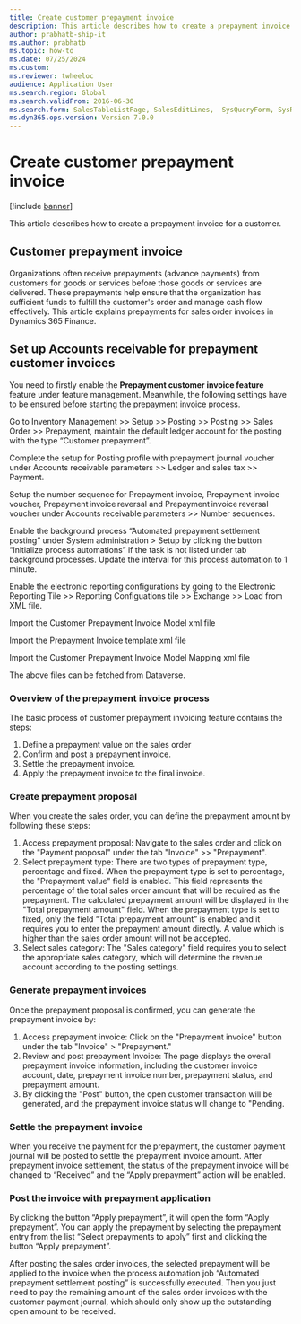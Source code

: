 ```yaml
--- 
title: Create customer prepayment invoice
description: This article describes how to create a prepayment invoice for a customer.
author: prabhatb-ship-it
ms.author: prabhatb
ms.topic: how-to
ms.date: 07/25/2024
ms.custom:
ms.reviewer: twheeloc
audience: Application User
ms.search.region: Global
ms.search.validFrom: 2016-06-30
ms.search.form: SalesTableListPage, SalesEditLines,  SysQueryForm, SysRecurrence
ms.dyn365.ops.version: Version 7.0.0 
---
```


# Create customer prepayment invoice

[!include [banner](../../includes/banner.md)]

This article describes how to create a prepayment invoice for a customer.

## Customer prepayment invoice 

Organizations often receive prepayments (advance payments) from customers for goods or services before those goods or services are delivered. These prepayments help ensure that the organization has sufficient 
funds to fulfill the customer's order and manage cash flow effectively. This article explains prepayments for sales order invoices in Dynamics 365 Finance.  

## Set up Accounts receivable for prepayment customer invoices 

You need to firstly enable the **Prepayment customer invoice feature** feature under feature management. Meanwhile, the following settings have to be ensured before starting the prepayment invoice process.  

Go to Inventory Management >> Setup >> Posting >> Posting >> Sales Order >> Prepayment, maintain the default ledger account for the posting with the type “Customer prepayment”. 

Complete the setup for Posting profile with prepayment journal voucher under Accounts receivable parameters >> Ledger and sales tax >> Payment. 

Setup the number sequence for Prepayment invoice, Prepayment invoice voucher, Prepayment invoice reversal and Prepayment invoice reversal voucher under Accounts receivable parameters >> Number sequences.  

Enable the background process “Automated prepayment settlement posting” under System administration > Setup by clicking the button “Initialize process automations” if the task is not listed under tab background
processes. Update the interval for this process automation to 1 minute. 

Enable the electronic reporting configurations by going to the Electronic Reporting Tile >> Reporting Configuations tile >> Exchange >> Load from XML file. 

Import the Customer Prepayment Invoice Model xml file 

Import the Prepayment Invoice template xml file 

Import the Customer Prepayment Invoice Model Mapping xml file   

The above files can be fetched from Dataverse. 

### Overview of the prepayment invoice process 

The basic process of customer prepayment invoicing feature contains the steps: 
1. Define a prepayment value on the sales order
2. Confirm and post a prepayment invoice.
3. Settle the prepayment invoice.
4. Apply the prepayment invoice to the final invoice.  

### Create prepayment proposal 

When you create the sales order, you can define the prepayment amount by following these steps: 

1. Access prepayment proposal: Navigate to the sales order and click on the "Payment proposal" under the tab "Invoice" >> "Prepayment".
2. Select prepayment type: There are two types of prepayment type, percentage and fixed. When the prepayment type is set to percentage, the "Prepayment value" field is enabled. This field represents the percentage
of the total sales order amount that will be required as the prepayment. The calculated prepayment amount will be displayed in the "Total prepayment amount" field. When the prepayment type is set to fixed, only the
field “Total prepayment amount” is enabled and it requires you to enter the prepayment amount directly. A value which is higher than the sales order amount will not be accepted.   
3. Select sales category: The "Sales category" field requires you to select the appropriate sales category, which will determine the revenue account according to the posting settings. 

### Generate prepayment invoices 

Once the prepayment proposal is confirmed, you can generate the prepayment invoice by: 
1. Access prepayment invoice: Click on the "Prepayment invoice" button under the tab "Invoice" > "Prepayment."
2. Review and post prepayment Invoice: The page displays the overall prepayment invoice information, including the customer invoice account, date, prepayment invoice number, prepayment status, and prepayment amount.
3. By clicking the "Post" button, the open customer transaction will be generated, and the prepayment invoice status will change to "Pending. 

### Settle the prepayment invoice 

When you receive the payment for the prepayment, the customer payment journal will be posted to settle the prepayment invoice amount. After prepayment invoice settlement, the status of the prepayment invoice will
be changed to “Received” and the “Apply prepayment” action will be enabled.  

### Post the invoice with prepayment application 

By clicking the button “Apply prepayment”, it will open the form “Apply prepayment”. You can apply the prepayment by selecting the prepayment entry from the list “Select prepayments to apply” first and clicking the
button “Apply prepayment”. 

After posting the sales order invoices, the selected prepayment will be applied to the invoice when the process automation job “Automated prepayment settlement posting” is successfully executed. Then you just need
to pay the remaining amount of the sales order invoices with the customer payment journal, which should only show up the outstanding open amount to be received. 

 
